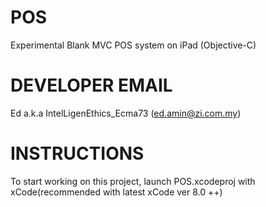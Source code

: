 POS
===

Experimental Blank MVC POS system on iPad (Objective-C)

DEVELOPER EMAIL
===============

Ed a.k.a IntelLigenEthics_Ecma73 (ed.amin@zi.com.my)

INSTRUCTIONS
============

To start working on this project, launch POS.xcodeproj 
with xCode(recommended with latest xCode ver 8.0 ++)
